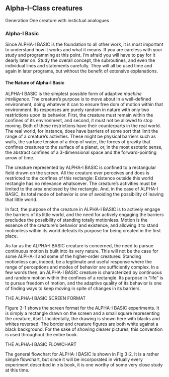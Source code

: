 ## Alpha-I-Class creatures

Generation One creature with instictual analogues

### Alpha-I Basic

Since ALPHA-I BASIC is the foundation to all other work, it is most important to understand how it works and what it means. If you are careless with your study and programming at
this point. I’m afraid you will have to pay for it dearly later on. Study the overall concept, the subroutines, and even the individual lines and statements carefully. They will all be used time and again in later programs, but without the benefit of extensive explanations.

#### The Nature of Alpha-I Basic

ALPHA-I BASIC is the simplest possible form of adaptive _machine intelligence_. The creature’s purpose is to move about in a well-defined environment, doing whatever it can to ensure free
dom of motion within that environment. Its responses are purely random in nature with only two restrictions upon its behavior. First, the creature must remain within the confines of its
environment, and second, it must not be allowed to stop moving. Both of these restrictions have their counterparts in the real world. The real world, for instance, does have barriers of some sort that limit the range of a creature’s activities. These might be physical barriers such as walls, the surface tension of a drop of water, the forces of gravity that confines creatures to the surface of a planet, or, in the most esoteric sense, the abstract confines of a 3-dimensional space and the forward-pointing arrow of time.

The creature represented by ALPHA-I BASIC is confined to a rectangular field drawn on the screen. All the creature ever perceives and does is restricted to the confines of this rectangle: Existence outside this world rectangle has no relevance whatsoever. The creature’s activities must be limited to the area enclosed by the rectangle. And, in the case of ALPHA-I BASIC, its total mode of behavior is one of avoiding the possibility of leaving that little world.

In fact, the purpose of the creature in ALPHA-I BASIC is to actively engage the barriers of its little world, and the need for actively engaging the barriers precludes the possibility of standing totally motionless. Motion is the essence of the creature's behavior and existence, and allowing it to stand motionless within its world defeats its purpose for being created in the first place.

As far as the ALPHA-I BASIC creature is concerned, the need to pursue continuous motion is built into its very nature. This will not be the case for some ALPHA-II and some of the
higher-order creatures: Standing motionless can, indeed, be a legitimate and useful response where the range of perceptions and modes of behavior are sufficiently complex. In a few words then, an ALPHA-I BASIC creature is characterized by continuous and random motion within the confines of a rectangle. Its purpose in "life" is to pursue freedom of motion, and the adaptive quality of its behavior is one of finding ways to keep moving in spite of changes in its barriers.

THE ALPHA-I BASIC SCREEN FORMAT

Figure 3-1 shows the screen format for the ALPHA-I BASIC experiments. It is simply a rectangle drawn on the screen and a small square representing the creature, itself. Incidentally, the drawing is shown here with blacks and whites reversed. The border and creature figures are both white against a black background. For the sake of showing clearer pictures, this convention is used throughout the entire book.

THE ALPHA-I BASIC FLOWCHART

The general flowchart for ALPHA-I BASIC is shown in Fig.3-2. It is a rather simple flowchart, but since it will be incorporated in virtually every experiment described in ±is book, it is
one worthy of some very close study at this time.

